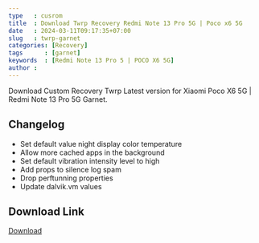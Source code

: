 ```yaml
---
type   : cusrom
title  : Download Twrp Recovery Redmi Note 13 Pro 5G | Poco x6 5G
date   : 2024-03-11T09:17:35+07:00
slug   : twrp-garnet
categories: [Recovery]
tags      : [garnet]
keywords  : [Redmi Note 13 Pro 5 | POCO X6 5G]
author : 
---
```


Download Custom Recovery Twrp Latest version for Xiaomi Poco X6 5G | Redmi Note 13 Pro 5G Garnet.

## Changelog
- Set default value night display color temperature
- Allow more cached apps in the background
- Set default vibration intensity level to high
- Add props to silence log spam
- Drop perftunning properties
- Update dalvik.vm values


## Download Link
[Download](https://www.pling.com/p/2125614)

